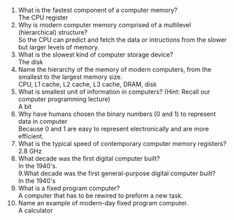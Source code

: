 1. What is the fastest component of a computer memory?  
   The CPU register
2. Why is modern computer memory comprised of a multilevel (hierarchical) structure?   
  So the CPU can predict and fetch the data or intructions from the slower but larger levels of memory.  
3. What is the slowest kind of computer storage device?  
   The disk  
4. Name the hierarchy of the memory of modern computers, from the smallest to the largest memory size.  
   CPU, L1 cache, L2 cache, L3 cache, DRAM, disk  
5. What is smallest unit of information in computers? (Hint: Recall our computer programming lecture)  
   A bit  
6. Why have humans chosen the binary numbers (0 and 1) to represent data in computer  
   Because 0 and 1 are easy to represent electronically and are more efficient.  
7. What is the typical speed of contemporary computer memory registers?  
   2.8 GHz  
8. What decade was the first digital computer built?  
   In the 1940's.  
9.What decade was the first general-purpose digital computer built?  
  In the 1940's  
10. What is a fixed program computer?  
  A computer that has to be rewired to preform a new task.  
11. Name an example of modern-day fixed program computer.  
    A calculator  
    



